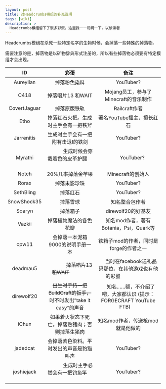 ```yaml
---
layout: post
title: 对Headcrumbs模组的补充说明
tags: [wiki]
description: >
  Headcrumbs模组留下了很多彩蛋，这里我一一说明一下，以飨读者
---
```


Headcrumbs模组在杀死一些特定名字的生物时候，会掉落一些特殊的掉落物。

需要注意的是，掉落物是以矿物辞典形式注册的，所以有些掉落物必须要有特定模组才会出现。

|      ID      |                    彩蛋                    |              备注              |
| :----------: | :--------------------------------------: | :--------------------------: |
|  Aureylian   |                  掉落粉色染料                  |       YouTuber?                       |
|     C418     |               掉落唱片13 和WAIT               |  Mojang员工，参与了Minecraft的音乐制作  |
| CovertJaguar |                  掉落原版铁轨                  |         Railcraft作者          |
|     Etho     |            掉落红石火把。生成时主手会有一把铁斧            |       著名YouTube播主，擅长红石       |
|  Jarrenitis  |            生成时主手会有一把附有击退Ⅰ的铁剑             |             YouTuber?                 |
|   Myrathi    |              生成时候会穿戴着色的皮革护腿              |                 YouTuber?            |
|    Notch     |                20%几率掉落金苹果                |        Minecraft的创始人         |
|    Rorax     |                  掉落末影珍珠                  |                 YouTuber?             |
|  SethBling   |                   掉落红石                   |                YouTuber?              |
| SnowShock35  |                   掉落雪球                   |           知名整合包作者            |
|    Soaryn    |                   掉落箱子                   |            direwolf20的好基友                  |
|    Vazkii    |               掉落植物魔法的各色花瓣                | 知名mod作者，著有Botania，Psi，Quark等 |
|    cpw11     |            会掉落一本泥箱9000的说明手册一本            |   铁箱子mod的作者，同时是forge的作者之一    |
|   deadmau5   |               ~~掉落唱片13 和WAIT~~               |     当时在facebook送礼品码那位，在其他游戏也有他的彩蛋                         |
|  direwolf20  | ~~出生时手持一把BuildCraft的扳手，~~ 时不时发出“take it easy“的声音 |      知名……额，不介绍了吧，大家都认识 (提示：FORGECRAFT YouTube FTB)      |
|    iChun     |         如果着火状态下死亡，掉落熟猪肉；否则掉落生猪肉          |     知名mod作者，传送枪mod就是他做的      |
|   jadedcat   |           会掉落紫色染料。平时发出的声音是豹猫叫声           |               YouTuber?               |
|  joshiejack  |              生成时主手必然会有一把钓鱼竿              |              YouTuber?               |
